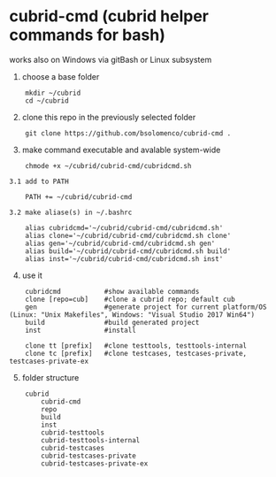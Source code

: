 # cubrid-cmd (cubrid helper commands for bash)
works also on Windows via gitBash or Linux subsystem

1. choose a base folder
```
    mkdir ~/cubrid
    cd ~/cubrid
```
2. clone this repo in the previously selected folder
```
    git clone https://github.com/bsolomenco/cubrid-cmd .
```
3. make command executable and avalable system-wide
```
    chmode +x ~/cubrid/cubrid-cmd/cubridcmd.sh
```
    3.1 add to PATH
```
    PATH += ~/cubrid/cubrid-cmd
```
    3.2 make aliase(s) in ~/.bashrc
```
    alias cubridcmd='~/cubrid/cubrid-cmd/cubridcmd.sh'
    alias clone='~/cubrid/cubrid-cmd/cubridcmd.sh clone'
    alias gen='~/cubrid/cubrid-cmd/cubridcmd.sh gen'
    alias build='~/cubrid/cubrid-cmd/cubridcmd.sh build'
    alias inst='~/cubrid/cubrid-cmd/cubridcmd.sh inst'
```
4. use it
```
    cubridcmd           #show available commands
    clone [repo=cub]    #clone a cubrid repo; default cub
    gen                 #generate project for current platform/OS (Linux: "Unix Makefiles", Windows: "Visual Studio 2017 Win64")
    build               #build generated project
    inst                #install
    
    clone tt [prefix]   #clone testtools, testtools-internal
    clone tc [prefix]   #clone testcases, testcases-private, testcases-private-ex
```
5. folder structure
```
    cubrid
        cubrid-cmd
        repo
        build
        inst
        cubrid-testtools
        cubrid-testtools-internal
        cubrid-testcases
        cubrid-testcases-private
        cubrid-testcases-private-ex
```
